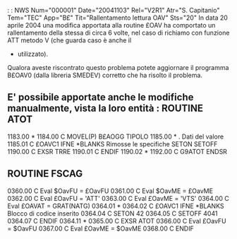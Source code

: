  :  : NWS Num="000001" Date="20041103" Rel="V2R1" Atr="S. Capitanio" Tem="TEC" App="B£" Tit="Rallentamento lettura OAV" Sts="20"
In data 20 aprile 2004 una modifica apportata alla routine £OAV ha comportato un rallentamento della
stessa di circa 6 volte, nel caso di richiamo con funzione ATT metodo V (che guarda caso è anche il
+ utilizzato).

Qualora aveste riscontrato questo problema potete aggiornare il programma B£OAV0 (dalla libreria SMEDEV) corretto che ha risolto il problema.

E' possibile apportate anche le modifiche manualmente, vista la loro entità : 
ROUTINE ATOT
------------
1183.00  \*
1184.00 C                   MOVEL(P)  B£AOGG        TIPOLO
1185.00  \* . Dati del valore
1185.01 C     £OAVC1        IFNE      \*BLANKS               Rimosse le specifiche SETON SETOFF
1190.00 C                   EXSR      TRRE
1190.01 C                   ENDIF
1190.02  \*
1192.00 C     G9ATOT        ENDSR

ROUTINE FSCAG
-------------
0360.00 C                   Eval      $OavFU = £OavFU
0361.00 C                   Eval      $OavME = £OavME
0362.00 C                   Eval      £OavFU = 'ATT'
0363.00 C                   Eval      £OavME = 'VTS'
0364.00 C                   Eval      £OAVAT = GRAT(NATG)
0364.01  \*
0364.02 C     £OAVC1        IFNE      \*BLANKS               Blocco di codice inserito
0364.04 C                   SETON                                        42
0364.05 C                   SETOFF                                       4041
0364.07 C                   ENDIF
0364.11  \*
0365.00 C                   EXSR      ATOT
0366.00 C                   Eval      £OavFU = $OavFU
0367.00 C                   Eval      £OavME = $OavME
0368.00 C                   ENDIF
